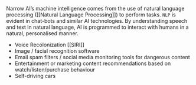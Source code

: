 Narrow AI’s machine intelligence comes from the use of natural language processing ([[Natural Language Processing]]) to perform tasks. 
`NLP` is evident in chat-bots and similar AI technologies. 
By understanding speech and text in natural language, AI is programmed to interact with humans in a natural, personalised manner.

- Voice Recolonization [[SIRI]]
- Image / facial recognition software
- Email spam filters / social media monitoring tools for dangerous content
- Entertainment or marketing content recommendations based on watch/listen/purchase behaviour
- Self-driving cars